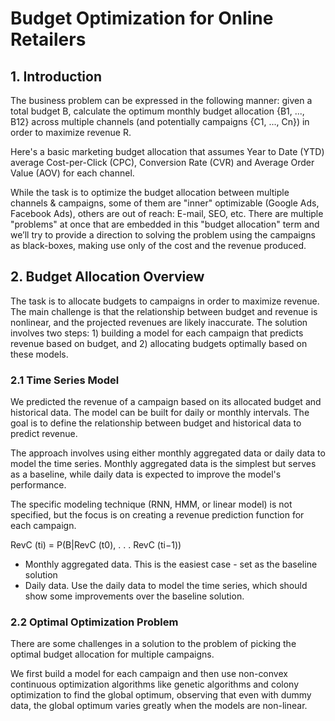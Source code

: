 # Budget Optimization for Online Retailers

## 1. Introduction 

The business problem can be expressed in the following manner: given a total budget B, calculate the optimum monthly budget allocation {B1, ..., B12} across multiple channels (and potentially campaigns {C1, ..., Cn}) in order to maximize revenue R.

Here's a basic marketing budget allocation that assumes Year to Date (YTD) average Cost-per-Click (CPC), Conversion Rate (CVR) and Average Order Value (AOV) for each channel.

While the task is to optimize the budget allocation between multiple channels & campaigns, some of them are "inner" optimizable (Google Ads, Facebook Ads), others are out of reach: E-mail, SEO, etc. There are multiple "problems" at once that are embedded in this "budget allocation" term and we’ll try to provide a direction to solving the problem using the campaigns as black-boxes, making use only of the cost and the revenue produced.

## 2. Budget Allocation Overview

The task is to allocate budgets to campaigns in order to maximize revenue. The main challenge is that the relationship between budget and revenue is nonlinear, and the projected revenues are likely inaccurate. The solution involves two steps: 1) building a model for each campaign that predicts revenue based on budget, and 2) allocating budgets optimally based on these models.

### 2.1 Time Series Model
We predicted the revenue of a campaign based on its allocated budget and historical data. The model can be built for daily or monthly intervals. The goal is to define the relationship between budget and historical data to predict revenue.

The approach involves using either monthly aggregated data or daily data to model the time series. Monthly aggregated data is the simplest but serves as a baseline, while daily data is expected to improve the model's performance.

The specific modeling technique (RNN, HMM, or linear model) is not specified, but the focus is on creating a revenue prediction function for each campaign.

RevC (ti) = P(B|RevC (t0), . . . RevC (ti−1))

* Monthly aggregated data. This is the easiest case - set as the baseline solution
* Daily data. Use the daily data to model the time series, which should show some improvements
over the baseline solution. 

### 2.2 Optimal Optimization Problem
There are some challenges in a solution to the problem of picking the optimal budget allocation for multiple campaigns. 

We first build a model for each campaign and then use non-convex continuous optimization algorithms like genetic algorithms and colony optimization to find the global optimum, observing that even with dummy data, the global optimum varies greatly when the models are non-linear.
